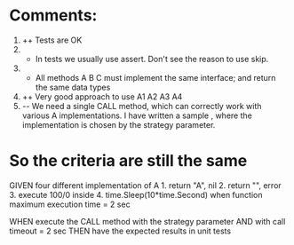 # Comments:
 1. ++ Tests are OK
 2. + In tests we usually use assert. Don't see the reason to use skip.
 3. - All methods A B C must implement the same interface; and return the same data types
 4. ++ Very good approach to use A1 A2 A3 A4
 5. -- We need a single CALL method, which can correctly work with various A implementations.
 I have written a sample , where the implementation is chosen by the strategy parameter.
 
 # So the criteria are still the same
 
 GIVEN four different implementation of A
     1. return "A", nil
     2. return "", error
     3. execute 100/0 inside
     4. time.Sleep(10*time.Second) when function maximum execution time = 2 sec
 
 WHEN
     execute the CALL method with the strategy parameter
     AND
     with call timeout = 2 sec
 THEN
     have the expected results in unit tests